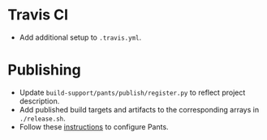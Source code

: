 # Travis CI
- Add additional setup to ```.travis.yml```.

# Publishing
- Update ```build-support/pants/publish/register.py``` to reflect project description.
- Add published build targets and artifacts to the corresponding arrays in ```./release.sh```.
- Follow these [instructions](https://github.com/ashwin153/caustic/wiki/Release) to configure Pants.
